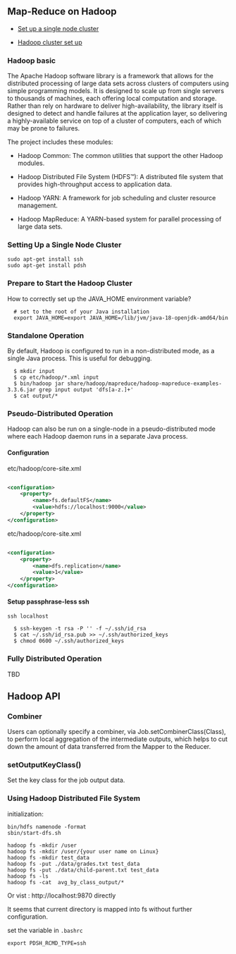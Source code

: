 ## Map-Reduce on Hadoop

* [Set up a single node cluster](https://hadoop.apache.org/docs/stable/hadoop-project-dist/hadoop-common/SingleCluster.html)

* [Hadoop cluster set up](https://hadoop.apache.org/docs/stable/hadoop-project-dist/hadoop-common/ClusterSetup.html)

### Hadoop basic

The Apache Hadoop software library is a framework that allows for the distributed processing of large data sets across
clusters of computers using simple programming models. It is designed to scale up from single servers to thousands of
machines, each offering local computation and storage. Rather than rely on hardware to deliver high-availability, the
library itself is designed to detect and handle failures at the application layer, so delivering a highly-available
service on top of a cluster of computers, each of which may be prone to failures.

The project includes these modules:

* Hadoop Common: The common utilities that support the other Hadoop modules.

* Hadoop Distributed File System (HDFS™): A distributed file system that provides high-throughput access to application
  data.

* Hadoop YARN: A framework for job scheduling and cluster resource management.

* Hadoop MapReduce: A YARN-based system for parallel processing of large data sets.

### Setting Up a Single Node Cluster

```shell
sudo apt-get install ssh
sudo apt-get install pdsh
```

### Prepare to Start the Hadoop Cluster

How to correctly set up the JAVA_HOME environment variable?

```shell
  # set to the root of your Java installation
  export JAVA_HOME=export JAVA_HOME=/lib/jvm/java-18-openjdk-amd64/bin
```

### Standalone Operation

By default, Hadoop is configured to run in a non-distributed mode, as a single Java process. This is useful for
debugging.

```shell
  $ mkdir input
  $ cp etc/hadoop/*.xml input
  $ bin/hadoop jar share/hadoop/mapreduce/hadoop-mapreduce-examples-3.3.6.jar grep input output 'dfs[a-z.]+'
  $ cat output/*
```

### Pseudo-Distributed Operation

Hadoop can also be run on a single-node in a pseudo-distributed mode where each Hadoop daemon runs in a separate Java
process.

#### Configuration

etc/hadoop/core-site.xml

```xml

<configuration>
    <property>
        <name>fs.defaultFS</name>
        <value>hdfs://localhost:9000</value>
    </property>
</configuration>
```

etc/hadoop/core-site.xml

```xml

<configuration>
    <property>
        <name>dfs.replication</name>
        <value>1</value>
    </property>
</configuration>
```

#### Setup passphrase-less ssh

```shell
ssh localhost
```

```shell
  $ ssh-keygen -t rsa -P '' -f ~/.ssh/id_rsa
  $ cat ~/.ssh/id_rsa.pub >> ~/.ssh/authorized_keys
  $ chmod 0600 ~/.ssh/authorized_keys
```

### Fully Distributed Operation

TBD

## Hadoop API

### Combiner

Users can optionally specify a combiner, via Job.setCombinerClass(Class), to perform local aggregation of the
intermediate outputs, which helps to cut down the amount of data transferred from the Mapper to the Reducer.

### setOutputKeyClass()

Set the key class for the job output data.

### Using Hadoop Distributed File System

initialization:

```shell
bin/hdfs namenode -format
sbin/start-dfs.sh
```

```shell
hadoop fs -mkdir /user
hadoop fs -mkdir /user/{your user name on Linux}
hadoop fs -mkdir test_data
hadoop fs -put ./data/grades.txt test_data
hadoop fs -put ./data/child-parent.txt test_data
hadoop fs -ls
hadoop fs -cat  avg_by_class_output/*
```

Or vist : http://localhost:9870 directly

It seems that current directory is mapped into fs without further configuration.

set the variable in `.bashrc`

```shell
export PDSH_RCMD_TYPE=ssh
```
